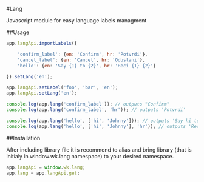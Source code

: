 #Lang

Javascript module for easy language labels managment

##Usage
```javascript
app.langApi.importLabels({

	'confirm_label': {en: 'Confirm', hr: 'Potvrdi'},
	'cancel_label': {en: 'Cancel', hr: 'Odustani'},
	'hello': {en: 'Say {1} to {2}', hr: 'Reci {1} {2}'}

}).setLang('en');

app.langApi.setLabel('foo', 'bar', 'en');
app.langApi.setLang('en');

console.log(app.lang('confirm_label')); // outputs "Confirm"
console.log(app.lang('confirm_label', 'hr')); // outputs 'Potvrdi'

console.log(app.lang('hello', ['hi', 'Johnny'])); // outputs 'Say hi to Johnny'
console.log(app.lang('hello', ['hi', 'Johnny'], 'hr')); // outputs 'Reci hi Johnny'
```

##Installation

After including library file it is recommend to alias and bring library (that is initialy in window.wk.lang namespace) to your desired namespace.
 ```javascript
 app.langApi = window.wk.lang;
 app.lang = app.langApi.get;
```

